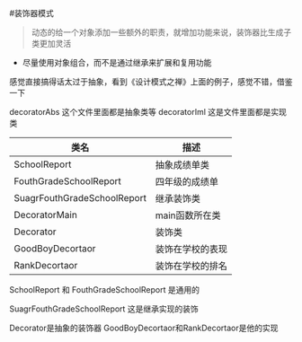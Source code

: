 
#装饰器模式

>动态的给一个对象添加一些额外的职责，就增加功能来说，装饰器比生成子类更加灵活

* 尽量使用对象组合，而不是通过继承来扩展和复用功能

感觉直接搞得话太过于抽象，看到《设计模式之禅》上面的例子，感觉不错，借鉴一下

decoratorAbs  这个文件里面都是抽象类等
decoratorIml  这是文件里面都是实现类

| 类名                          | 描述        |
| --------------------------- | --------- |
| SchoolReport                | 抽象成绩单类    |
| FouthGradeSchoolReport      | 四年级的成绩单   |
| SuagrFouthGradeSchoolReport | 继承装饰类     |
| DecoratorMain               | main函数所在类 |
| Decorator                   | 装饰类       |
| GoodBoyDecortaor            | 装饰在学校的表现  |
| RankDecortaor               | 装饰在学校的排名  |

SchoolReport 和 FouthGradeSchoolReport 是通用的

SuagrFouthGradeSchoolReport 这是继承实现的装饰

Decorator是抽象的装饰器 GoodBoyDecortaor和RankDecortaor是他的实现